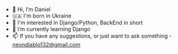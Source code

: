 - 👋 Hi, I’m Daniel
- :ukraine:  I'm born in Ukraine
- 👀 I'm interested in Django/Python, BackEnd in short
- 🌱 I’m currently learning Django
- 📫 If you have any suggestions, or just want to ask something - neondiablo132@gmail.com

<!---
NeonDiablo/NeonDiablo is a ✨ special ✨ repository because its `README.md` (this file) appears on your GitHub profile.
You can click the Preview link to take a look at your changes.
--->
